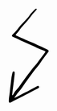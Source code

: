 <svg width="81" height="188" viewBox="0 0 81 188" fill="none" xmlns="http://www.w3.org/2000/svg">
<g clip-path="url(#clip0_1_41)">
<path d="M12.4 131.34C11.89 135.7 11.4 140.47 10.78 145.23C9.71004 153.8 8.59002 162.36 7.51002 170.92C7.46918 171.551 7.48933 172.183 7.57008 172.81C7.61219 172.86 7.66408 172.901 7.72255 172.93C7.78101 172.959 7.84478 172.976 7.91005 172.98C8.06153 173.012 8.2195 172.983 8.34999 172.9C9.04693 172.036 9.68187 171.124 10.25 170.17C11.8716 167.215 13.8904 164.497 16.25 162.09C18.9744 159.159 21.4528 156.008 23.66 152.67C31.29 141.4 39.7401 130.74 47.9601 119.91C49.2101 118.26 50.67 116.75 52.01 115.17C54.1067 112.966 56.0575 110.628 57.85 108.17C62.38 101.17 67.97 94.98 72.76 88.17C73.0436 87.787 73.2913 87.3785 73.5 86.95C73.5705 86.8527 73.6207 86.7423 73.6478 86.6253C73.6749 86.5083 73.6784 86.387 73.6579 86.2686C73.6374 86.1503 73.5933 86.0372 73.5285 85.9362C73.4636 85.8351 73.3791 85.7479 73.28 85.68C72.5984 85.2666 71.8864 84.9056 71.15 84.6C68.48 83.52 65.81 82.46 63.15 81.45C58.9175 79.984 54.8382 78.1085 50.97 75.85C50.572 75.5788 50.1464 75.3509 49.7001 75.17C44.2601 73.26 39.18 70.51 33.86 68.31C29.28 66.41 24.78 64.31 20.4 62.01C17.3279 60.2914 14.1043 58.8588 10.77 57.73C9.85948 57.4292 8.97626 57.0511 8.13002 56.6C7.85577 56.4347 7.61851 56.2146 7.43312 55.9535C7.24772 55.6924 7.11819 55.3959 7.0525 55.0825C6.98682 54.7691 6.98645 54.4455 7.0514 54.132C7.11636 53.8184 7.24528 53.5215 7.43007 53.26C8.01302 52.5006 8.65493 51.7884 9.34999 51.13C13.54 47.1606 17.3499 42.8083 20.73 38.13C23.0193 35.2505 25.4735 32.5059 28.0801 29.91C31.5501 26.15 35.08 22.43 38.53 18.65C39.6212 17.4828 40.624 16.2361 41.53 14.92C44.77 10.1 48.9901 6.16002 53.0401 2.08002C53.5079 1.65042 54.0095 1.25917 54.5401 0.910038C54.8064 0.736487 55.1293 0.671865 55.4419 0.729557C55.7546 0.787248 56.0331 0.962843 56.22 1.22004C56.3839 1.64822 56.3839 2.12187 56.22 2.55005C55.4776 3.58681 54.6622 4.56931 53.78 5.49006C49.9867 9.38363 46.5059 13.5699 43.37 18.01C39.9747 22.6675 36.2342 27.0632 32.1801 31.16C28.2822 35.1936 24.7235 39.5417 21.5401 44.16C19.9273 46.3484 18.2015 48.4512 16.37 50.46C15.76 51.2 15.12 51.91 14.51 52.65C14.4099 52.8615 14.3871 53.1014 14.4456 53.3279C14.504 53.5545 14.6401 53.7534 14.8301 53.89C20.9301 56.68 27.02 59.49 33.14 62.23C36.2 63.6 39.3201 64.84 42.4201 66.15C43.3001 66.52 44.1501 66.99 45.0501 67.31C49.5852 68.8791 53.9641 70.8677 58.13 73.25C59.2641 73.8441 60.4488 74.3361 61.6701 74.72C67.4101 76.79 72.67 79.72 78.1 82.57C78.6526 82.8892 79.1661 83.2718 79.63 83.71C79.9008 84.0058 80.0822 84.3724 80.153 84.7671C80.2238 85.1618 80.1811 85.5685 80.03 85.94C79.5773 86.7825 79.0695 87.5942 78.51 88.37C74.96 93.1 71.3701 97.81 67.8101 102.53C67.003 103.522 66.2551 104.56 65.5701 105.64C62.6926 110.26 59.4346 114.632 55.8301 118.71C53.8901 121.04 51.95 123.39 50.16 125.85C42.65 136.21 34.94 146.42 27.78 157.04C25.6985 160.074 23.4272 162.973 20.98 165.72C18.7159 168.21 16.6653 170.886 14.85 173.72C14.1 174.94 13.1601 176.04 12.3201 177.21C12.2711 177.273 12.2352 177.346 12.2146 177.423C12.194 177.5 12.1891 177.581 12.2001 177.66C12.3301 178.05 12.5901 178.08 12.9601 177.9C15.8301 176.5 18.8201 175.3 21.5701 173.69C25.5701 171.35 29.7201 169.26 33.9301 167.33C37.2801 165.79 40.4701 163.97 43.6701 162.17C47.9901 159.74 52.4301 157.54 56.8301 155.26C57.4035 154.981 58.003 154.76 58.62 154.6C59.0955 154.526 59.5823 154.608 60.0065 154.836C60.4306 155.063 60.7689 155.423 60.97 155.86C61.1713 156.296 61.2206 156.788 61.11 157.255C60.9994 157.723 60.7354 158.14 60.36 158.44C59.5707 158.98 58.7492 159.471 57.9 159.91C55.2 161.31 52.4201 162.55 49.8001 164.08C43.1701 167.96 36.1401 171.08 29.4201 174.77C21.7001 179.01 13.59 182.44 5.90004 186.71C5.19875 187.089 4.47389 187.423 3.72999 187.71C3.42648 187.817 3.10398 187.859 2.78321 187.833C2.46245 187.808 2.15056 187.715 1.86781 187.562C1.58506 187.408 1.33773 187.197 1.14174 186.942C0.945743 186.686 0.805451 186.393 0.729992 186.08C0.597684 185.294 0.557417 184.495 0.609997 183.7C0.809997 181.31 0.929997 178.9 1.36 176.55C2.79 168.67 3.16002 160.67 4.26002 152.75C5.26002 145.63 5.66002 138.42 7.26002 131.38C7.60205 129.825 8.0396 128.292 8.57008 126.79C8.70348 126.545 8.88444 126.33 9.10243 126.156C9.32042 125.982 9.571 125.854 9.83937 125.778C10.1077 125.703 10.3884 125.682 10.6651 125.716C10.9417 125.751 11.2086 125.841 11.4501 125.98C11.7276 126.138 11.9632 126.361 12.1372 126.628C12.3112 126.896 12.4185 127.202 12.4501 127.52C12.4601 128.71 12.4 129.81 12.4 131.34Z" fill="black"/>
</g>
<defs>
<clipPath id="clip0_1_41">
<rect width="79.57" height="187.11" fill="white" transform="translate(0.530029 0.800003)"/>
</clipPath>
</defs>
</svg>
